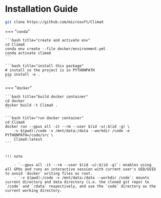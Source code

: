 # Installation Guide


```bash title="clone the repo"
git clone https://github.com/microsoft/ClimaX
```

=== "`conda`"

    ```bash title="create and activate env"
    cd ClimaX
    conda env create --file docker/environment.yml
    conda activate climaX
    ```

    ```bash title="install this package"
    # install so the project is in PYTHONPATH
    pip install -e .
    ```



=== "`docker`"

    ```bash title="build docker container"
    cd docker
    docker build -t ClimaX .
    ```

    ```bash title="run docker container"
    cd ClimaX
    docker run --gpus all -it --rm --user $(id -u):$(id -g) \
        -v $(pwd):/code -v /mnt/data:/data --workdir /code -e PYTHONPATH=/code/src \
        ClimaX:latest
    ```


    !!! note

        - `--gpus all -it --rm --user $(id -u):$(id -g)`: enables using all GPUs and runs an interactive session with current user's UID/GUID to avoid `docker` writing files as root.
        - `-v $(pwd):/code -v /mnt/data:/data --workdir /code`: mounts current directory and data directory (i.e. the cloned git repo) to `/code` and `/data` respectively, and use the `code` directory as the current working directory.
